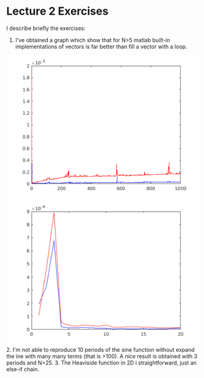 # Lecture 2 Exercises
I describe briefly the exercises:
  
  1. I've obtained a graph which show that for N>5 matlab built-in implementations of vectors is far better than fill a vector with a loop.
  
  
  ![Alt text](https://github.com/mate377/Medical-Imaging-Exercises/blob/master/lez2/img/cputime_large.png "large view")
  ![Alt text](https://github.com/mate377/Medical-Imaging-Exercises/blob/master/lez2/img/cputime_focus.png "focus view")
  2. I'm not able to reproduce 10 periods of the sine function without expand the ine with many many terms (that is >100).
      A nice result is obtained with 3 periods and N=25.
  3. The Heaviside function in 2D i straightforward, just an else-if chain.


